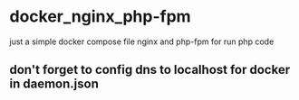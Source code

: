 # docker_nginx_php-fpm
just a simple docker compose file nginx and php-fpm for run php code

## don't forget to config dns to localhost for docker in daemon.json

